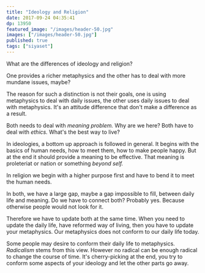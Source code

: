 ```yaml
---
title: "Ideology and Religion"
date: 2017-09-24 04:35:41
dp: 13950
featured_image: "/images/header-50.jpg"
images: ["/images/header-50.jpg"]
published: true
tags: ["siyaset"]
---
```




What are the differences of ideology and religion?

One provides a richer metaphysics and the other has to deal with more mundane issues, maybe?

The reason for such a distinction is not their goals, one is using metaphysics to deal with daily issues, the other uses daily issues to deal with metaphysics. It's an attitude difference that don't make a difference as a result. 

Both needs to deal with *meaning problem.* Why are we here? Both have to deal with *ethics.* What's the best way to live?

In ideologies, a bottom up approach is followed in general. It begins with the basics of human needs, how to meet them, how to make people happy. But at the end it should provide a meaning to be effective. That meaning is proleteriat or nation or something *beyond self.* 

In religion we begin with a higher purpose first and have to bend it to meet the human needs. 

In both, we have a large gap, maybe a gap impossible to fill, between daily life and meaning. Do we have to connect both? Probably yes. Because otherwise people would not look for it. 

Therefore we have to update both at the same time. When you need to update the daily life, have reformed way of living, then you have to update your metaphysics. Our metaphysics does not conform to our daily life today. 

Some people may desire to conform their daily life to metaphysics. *Radicalism* stems from this view. However no radical can be enough radical to change the course of time. It's cherry-picking at the end, you try to conform some aspects of your ideology and let the other parts go away. 

 

